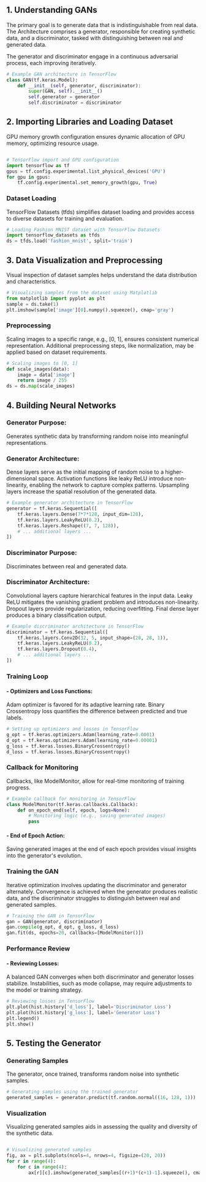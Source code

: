 ## 1. Understanding GANs
The primary goal is to generate data that is indistinguishable from real data.
The Architecture comprises a generator, responsible for creating synthetic data, and a discriminator, tasked with distinguishing between real and generated data.

The generator and discriminator engage in a continuous adversarial process, each improving iteratively.

```python
# Example GAN architecture in TensorFlow
class GAN(tf.keras.Model):
    def __init__(self, generator, discriminator):
        super(GAN, self).__init__()
        self.generator = generator
        self.discriminator = discriminator
```

## 2. Importing Libraries and Loading Dataset
GPU memory growth configuration ensures dynamic allocation of GPU memory, optimizing resource usage.
```python

# TensorFlow import and GPU configuration
import tensorflow as tf
gpus = tf.config.experimental.list_physical_devices('GPU')
for gpu in gpus:
    tf.config.experimental.set_memory_growth(gpu, True)
```

### Dataset Loading
TensorFlow Datasets (tfds) simplifies dataset loading and provides access to diverse datasets for training and evaluation.
```python
# Loading Fashion MNIST dataset with TensorFlow Datasets
import tensorflow_datasets as tfds
ds = tfds.load('fashion_mnist', split='train')
```

## 3. Data Visualization and Preprocessing
Visual inspection of dataset samples helps understand the data distribution and characteristics.

```python
# Visualizing samples from the dataset using Matplotlib
from matplotlib import pyplot as plt
sample = ds.take(1)
plt.imshow(sample['image'][0].numpy().squeeze(), cmap='gray')
```

### Preprocessing
Scaling images to a specific range, e.g., [0, 1], ensures consistent numerical representation.
Additional preprocessing steps, like normalization, may be applied based on dataset requirements.
```python
# Scaling images to [0, 1]
def scale_images(data):
    image = data['image']
    return image / 255
ds = ds.map(scale_images)
```

## 4. Building Neural Networks

### Generator Purpose:
Generates synthetic data by transforming random noise into meaningful representations.

### Generator Architecture:
Dense layers serve as the initial mapping of random noise to a higher-dimensional space.
Activation functions like leaky ReLU introduce non-linearity, enabling the network to capture complex patterns.
Upsampling layers increase the spatial resolution of the generated data.

```python
# Example generator architecture in TensorFlow
generator = tf.keras.Sequential([
    tf.keras.layers.Dense(7*7*128, input_dim=128),
    tf.keras.layers.LeakyReLU(0.2),
    tf.keras.layers.Reshape((7, 7, 128)),
    # ... additional layers ...
])
```

### Discriminator Purpose:
Discriminates between real and generated data.

### Discriminator Architecture:
Convolutional layers capture hierarchical features in the input data.
Leaky ReLU mitigates the vanishing gradient problem and introduces non-linearity.
Dropout layers provide regularization, reducing overfitting.
Final dense layer produces a binary classification output.

```python
# Example discriminator architecture in TensorFlow
discriminator = tf.keras.Sequential([
    tf.keras.layers.Conv2D(32, 5, input_shape=(28, 28, 1)),
    tf.keras.layers.LeakyReLU(0.2),
    tf.keras.layers.Dropout(0.4),
    # ... additional layers ...
])
```

### Training Loop

#### - Optimizers and Loss Functions:
Adam optimizer is favored for its adaptive learning rate.
Binary Crossentropy loss quantifies the difference between predicted and true labels.

```python
# Setting up optimizers and losses in TensorFlow
g_opt = tf.keras.optimizers.Adam(learning_rate=0.0001)
d_opt = tf.keras.optimizers.Adam(learning_rate=0.00001)
g_loss = tf.keras.losses.BinaryCrossentropy()
d_loss = tf.keras.losses.BinaryCrossentropy()
```

### Callback for Monitoring
Callbacks, like ModelMonitor, allow for real-time monitoring of training progress.

```python
# Example callback for monitoring in TensorFlow
class ModelMonitor(tf.keras.callbacks.Callback):
    def on_epoch_end(self, epoch, logs=None):
        # Monitoring logic (e.g., saving generated images)
        pass
```

#### - End of Epoch Action:
Saving generated images at the end of each epoch provides visual insights into the generator's evolution.

### Training the GAN
Iterative optimization involves updating the discriminator and generator alternately.
Convergence is achieved when the generator produces realistic data, and the discriminator struggles to distinguish between real and generated samples.

```python
# Training the GAN in TensorFlow
gan = GAN(generator, discriminator)
gan.compile(g_opt, d_opt, g_loss, d_loss)
gan.fit(ds, epochs=20, callbacks=[ModelMonitor()])
```

### Performance Review

#### - Reviewing Losses:
A balanced GAN converges when both discriminator and generator losses stabilize.
Instabilities, such as mode collapse, may require adjustments to the model or training strategy.

```python
# Reviewing losses in TensorFlow
plt.plot(hist.history['d_loss'], label='Discriminator Loss')
plt.plot(hist.history['g_loss'], label='Generator Loss')
plt.legend()
plt.show()
```

## 5. Testing the Generator

### Generating Samples
The generator, once trained, transforms random noise into synthetic samples.

```python
# Generating samples using the trained generator
generated_samples = generator.predict(tf.random.normal((16, 128, 1)))
```

### Visualization
Visualizing generated samples aids in assessing the quality and diversity of the synthetic data.
```python

# Visualizing generated samples
fig, ax = plt.subplots(ncols=4, nrows=4, figsize=(20, 20))
for r in range(4):
    for c in range(4):
        ax[r][c].imshow(generated_samples[(r+1)*(c+1)-1].squeeze(), cmap='gray')
```